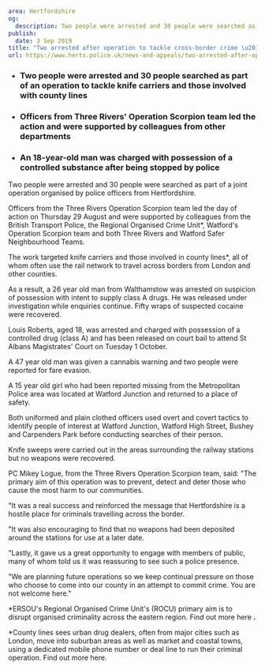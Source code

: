 ```yaml
area: Hertfordshire
og:
  description: Two people were arrested and 30 people were searched as part of a joint operation organised by police officers from Hertfordshire.
publish:
  date: 3 Sep 2019
title: "Two arrested after operation to tackle cross-border crime \u2013 Watford and Three Rivers"
url: https://www.herts.police.uk/news-and-appeals/two-arrested-after-operation-to-tackle-cross-border-crime-watford-and-three-rivers-0713
```

* ### Two people were arrested and 30 people searched as part of an operation to tackle knife carriers and those involved with county lines

 * ### Officers from Three Rivers' Operation Scorpion team led the action and were supported by colleagues from other departments

 * ### An 18-year-old man was charged with possession of a controlled substance after being stopped by police

Two people were arrested and 30 people were searched as part of a joint operation organised by police officers from Hertfordshire.

Officers from the Three Rivers Operation Scorpion team led the day of action on Thursday 29 August and were supported by colleagues from the British Transport Police, the Regional Organised Crime Unit*, Watford's Operation Scorpion team and both Three Rivers and Watford Safer Neighbourhood Teams.

The work targeted knife carriers and those involved in county lines*, all of whom often use the rail network to travel across borders from London and other counties.

As a result, a 26 year old man from Walthamstow was arrested on suspicion of possession with intent to supply class A drugs. He was released under investigation while enquiries continue. Fifty wraps of suspected cocaine were recovered.

Louis Roberts, aged 18, was arrested and charged with possession of a controlled drug (class A) and has been released on court bail to attend St Albans Magistrates' Court on Tuesday 1 October.

A 47 year old man was given a cannabis warning and two people were reported for fare evasion.

A 15 year old girl who had been reported missing from the Metropolitan Police area was located at Watford Junction and returned to a place of safety.

Both uniformed and plain clothed officers used overt and covert tactics to identify people of interest at Watford Junction, Watford High Street, Bushey and Carpenders Park before conducting searches of their person.

Knife sweeps were carried out in the areas surrounding the railway stations but no weapons were recovered.

PC Mikey Logue, from the Three Rivers Operation Scorpion team, said: "The primary aim of this operation was to prevent, detect and deter those who cause the most harm to our communities.

"It was a real success and reinforced the message that Hertfordshire is a hostile place for criminals travelling across the border.

"It was also encouraging to find that no weapons had been deposited around the stations for use at a later date.

"Lastly, it gave us a great opportunity to engage with members of public, many of whom told us it was reassuring to see such a police presence.

"We are planning future operations so we keep continual pressure on those who choose to come into our county in an attempt to commit crime. You are not welcome here."

*ERSOU's Regional Organised Crime Unit's (ROCU) primary aim is to disrupt organised criminality across the eastern region. Find out more here **.**

*County lines sees urban drug dealers, often from major cities such as London, move into suburban areas as well as market and coastal towns, using a dedicated mobile phone number or deal line to run their criminal operation. Find out more here.
